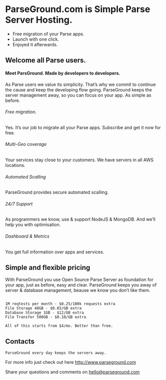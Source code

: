 # ParseGround.com is Simple Parse Server Hosting.

- Free migration of your Parse apps. 
- Launch with one click. 
- Enjoyed it afterwards.

## Welcome all Parse users.

#### Meet ParsGround. Made by developers to developers.

As Parse users we value its simplicity. That’s why we commit to continue the cause and keep the developing flow going. ParseGround keeps the server management away, so you can focus on your app. As simple as before.

###### Free migration. 
Yes. It’s our job to migrate all your Parse apps. Subscribe and get it now for free.

###### Multi-Geo coverage
Your services stay close to your customers. We have servers in all AWS locations.

###### Automated Scalling
ParseGround provides secure automated scalling. 

###### 24/7 Support
As programmers we know, use & support NodeJS & MongoDB. And we’ll help you with optimisation. 

###### Dashboard & Metrics
You get full information over apps and services.

## Simple and flexible pricing

With ParseGround you use Open Source Parse Server as foundation for your app, just as before, easy and clear. ParseGround keeps you away of server & database management, beause we know you don’t like them.

```

1M reqtests per month - $0.25/100k requests extra
File Storage 40GB - $0.03/GB extra 
Database Storage 1GB - $12/GB extra
File Transfer 500GB - $0.10/GB extra

All of this starts from $4/mo. Better than free.

```

## Contacts
`ParseGround every day keeps the servers away.`

For more info just check out here http://www.parseground.com

Share your questions and comments on hello@parseground.com
